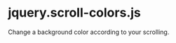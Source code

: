 jquery.scroll-colors.js
=======================

Change a background color according to your scrolling.

